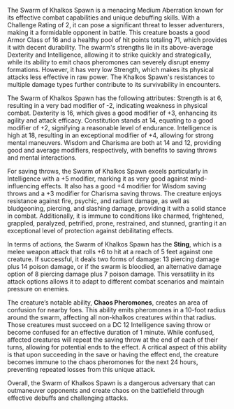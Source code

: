 The Swarm of Khalkos Spawn is a menacing Medium Aberration known for its effective combat capabilities and unique debuffing skills. With a Challenge Rating of 2, it can pose a significant threat to lesser adventurers, making it a formidable opponent in battle. This creature boasts a good Armor Class of 16 and a healthy pool of hit points totaling 71, which provides it with decent durability. The swarm's strengths lie in its above-average Dexterity and Intelligence, allowing it to strike quickly and strategically, while its ability to emit chaos pheromones can severely disrupt enemy formations. However, it has very low Strength, which makes its physical attacks less effective in raw power. The Khalkos Spawn's resistances to multiple damage types further contribute to its survivability in encounters.

The Swarm of Khalkos Spawn has the following attributes: Strength is at 6, resulting in a very bad modifier of -2, indicating weakness in physical combat. Dexterity is 16, which gives a good modifier of +3, enhancing its agility and attack efficacy. Constitution stands at 14, equating to a good modifier of +2, signifying a reasonable level of endurance. Intelligence is high at 18, resulting in an exceptional modifier of +4, allowing for strong mental maneuvers. Wisdom and Charisma are both at 14 and 12, providing good and average modifiers, respectively, with benefits to saving throws and mental interactions.

For saving throws, the Swarm of Khalkos Spawn excels particularly in Intelligence with a +5 modifier, marking it as very good against mind-influencing effects. It also has a good +4 modifier for Wisdom saving throws and a +3 modifier for Charisma saving throws. The creature enjoys resistance against fire, psychic, and radiant damage, as well as bludgeoning, piercing, and slashing damage, providing it with a solid stance in combat. Additionally, it is immune to conditions like charmed, frightened, grappled, paralyzed, petrified, prone, restrained, and stunned, granting it an exceptional level of protection against debilitating effects.

In terms of actions, the Swarm of Khalkos Spawn has the **Sting**, which is a melee weapon attack that rolls +6 to hit at a reach of 5 feet against one creature. If successful, it deals two forms of damage: 13 piercing damage plus 14 poison damage, or if the swarm is bloodied, an alternative damage option of 8 piercing damage plus 7 poison damage. This versatility in its attack options allows it to adapt to different combat scenarios and maintain pressure on enemies.

The creature’s notable ability, **Chaos Pheromones**, creates an area of confusion for nearby foes. This ability emits pheromones in a 10-foot radius around the swarm, affecting all non-khalkos creatures within that radius. Those creatures must succeed on a DC 12 Intelligence saving throw or become confused for an effective duration of 1 minute. While confused, affected creatures will repeat the saving throw at the end of each of their turns, allowing for potential ends to the effect. A critical aspect of this ability is that upon succeeding in the save or having the effect end, the creature becomes immune to the chaos pheromones for the next 24 hours, preventing repeated losses from this unique attack.

Overall, the Swarm of Khalkos Spawn is a dangerous adversary that can outmaneuver opponents and create chaos on the battlefield through effective debuffs and challenging attacks.